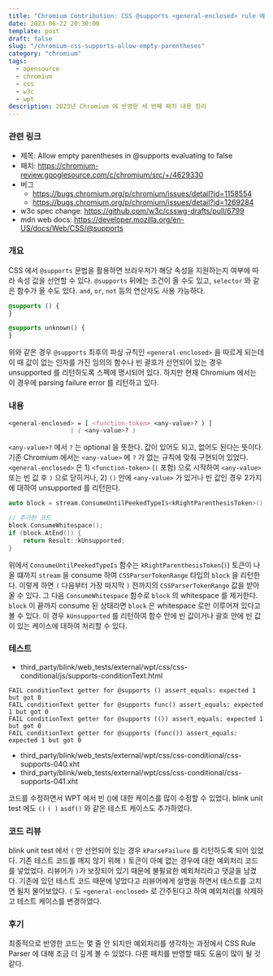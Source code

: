 ```yaml
---
title: "Chromium Contribution: CSS @supports <general-enclosed> rule 에서 비어있는 () 허용"
date: 2023-06-22 20:30:00
template: post
draft: false
slug: "/chromium-css-supports-allow-empty-parentheses"
category: "chromium"
tags:
  - opensource
  - chromium
  - css
  - w3c
  - wpt
description: 2023년 Chromium 에 반영한 세 번째 패치 내용 정리
---
```


### 관련 링크

- 제목: Allow empty parentheses in @supports evaluating to false
- 패치: https://chromium-review.googlesource.com/c/chromium/src/+/4629330
- 버그
  - https://bugs.chromium.org/p/chromium/issues/detail?id=1158554
  - https://bugs.chromium.org/p/chromium/issues/detail?id=1269284
- w3c spec change: https://github.com/w3c/csswg-drafts/pull/6799
- mdn web docs: https://developer.mozilla.org/en-US/docs/Web/CSS/@supports

### 개요

CSS 에서 `@supports` 문법을 활용하면 브라우저가 해당 속성을 지원하는지 여부에 따라 속성 값을 선언할 수 있다. `@supports` 뒤에는 조건이 올 수도 있고, `selector` 와 같은 함수가 올 수도 있다. `and`, `or`, `not` 등의 연산자도 사용 가능하다. 

```css
@supports () {
}

@supports unknown() {
}
```

위와 같은 경우 `@supports` 최후의 파싱 규칙인 `<general-enclosed>` 을 따르게 되는데 이 때 값이 없는 인자를 가진 임의의 함수나 빈 괄호가 선언되어 있는 경우 unsupported 를 리턴하도록 스펙에 명시되어 있다. 하지만 현재 Chromium 에서는 이 경우에 parsing failure error 를 리턴하고 있다. 

### 내용

```css
<general-enclosed> = [ <function-token> <any-value>? ) ]
                 | ( <any-value>? )  
```
`<any-value>?` 에서 `?` 는 optional 을 뜻한다. 값이 있어도 되고, 없어도 된다는 뜻이다. 기존 Chromium 에서는 `<any-value>` 에 `?` 가 없는 규칙에 맞춰 구현되어 있었다. `<general-enclosed>` 은 1) `<function-token>` (`(`  포함) 으로 시작하여 `<any-value>` 또는 빈 값 후 `)` 으로 닫히거나, 2) `()` 안에 `<any-value>` 가 있거나 빈 값인 경우 2가지에 대하여 unsupported 를 리턴한다. 

```cpp
auto block = stream.ConsumeUntilPeekedTypeIs<kRightParenthesisToken>();

// 추가한 코드
block.ConsumeWhitespace();
if (block.AtEnd()) {
    return Result::kUnsupported;
}
```

위에서 `ConsumeUntilPeekedTypeIs` 함수는 `kRightParenthesisToken`(`)`) 토큰이 나올 떄까지 `stream` 을 consume 하여 `CSSParserTokenRange` 타입의 `block` 을 리턴한다. 이렇게 하면 `(` 다음부터 가장 마지막 `)` 전까지의 `CSSParserTokenRange` 값을 받아올 수 있다. 그 다음 `ConsumeWhitespace` 함수로 `block` 의 whitespace 를 제거한다. `block` 이 끝까지 consume 된 상태라면 `block` 은 whitespace 로만 이루어져 있다고 볼 수 있다. 이 경우 `kUnsupported` 를 리턴하여 함수 안에 빈 값이거나 괄호 안에 빈 값이 있는 케이스에 대하여 처리할 수 있다.


### 테스트
- third_party/blink/web_tests/external/wpt/css/css-conditional/js/supports-conditionText.html
```
FAIL conditionText getter for @supports () assert_equals: expected 1 but got 0
FAIL conditionText getter for @supports func() assert_equals: expected 1 but got 0
FAIL conditionText getter for @supports (()) assert_equals: expected 1 but got 0
FAIL conditionText getter for @supports (func()) assert_equals: expected 1 but got 0
```
- third_party/blink/web_tests/external/wpt/css/css-conditional/css-supports-040.xht
- third_party/blink/web_tests/external/wpt/css/css-conditional/css-supports-041.xht

코드를 수정하면서 WPT 에서 빈 ()에 대한 케이스를 많이 수정할 수 있었다. blink unit test 에도 `()` `( )` `asdf()` 와 같은 테스트 케이스도 추가하였다. 

### 코드 리뷰

blink unit test 에서 `(` 만 선언되어 있는 경우 `kParseFailure` 를 리턴하도록 되어 있었다. 기존 테스트 코드를 깨지 않기 위해 `)` 토큰이 아예 없는 경우에 대한 예외처리 코드를 넣었었다. 리뷰어가 `)`가 보장되어 있기 때문에 불필요한 예외처리라고 댓글을 남겼다. 기존에 있던 테스트 코드 때문에 넣었다고 리뷰어에게 설명을 하면서 테스트를 고치면 될지 물어보았다. `(` 도 `<general-enclosed>` 로 간주된다고 하여 예외처리를 삭제하고 테스트 케이스를 변경하였다. 

### 후기

최종적으로 반영한 코드는 몇 줄 안 되지만 예외처리를 생각하는 과정에서 CSS Rule Parser 에 대해 조금 더 깊게 볼 수 있었다. 다른 패치를 반영할 때도 도움이 많이 될 것 같다. 